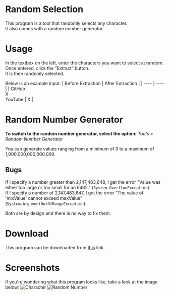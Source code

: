 # Random Selection
This program is a tool that randomly selects any character.
<br>It also comes with a random number generator.

# Usage
In the textbox on the left, enter the characters you want to select at random.
<br>Once entered, click the “Extract” button.
<br>It is then randomly selected.

Below is an example input:
| Before Extraction | After Extraction |
| ---- | ---- |
| GitHub<br>X<br>YouTube | X |

# Random Number Generator
**To switch to the random number generator, select the option:** _Tools > Random Number Generator_

You can generate values ranging from a minimum of 0 to a maximum of 1,000,000,000,000,000.

## Bugs
If I specify a number greater than 2,147,483,648, I get the error "Value was either too large or too small for an Int32." (`System.OverflowException`).
<br>If I specify a number of 2,147,483,647, I get the error "The value of 'mixValue' cannot exceed maxValue" (`System.ArgumentOutOfRangeException`).

Both are by design and there is no way to fix them.

# Download
This program can be downloaded from [this](https://github.com/YuuyaGitHub/CS-Apps-Repository/raw/main/Random%20Selection/bin/Release/Random%20Selection.exe) link.

# Screenshots
If you're wondering what this program looks like, take a look at the image below:
![Character](https://github.com/YuuyaGitHub/CS-Apps-Repository/blob/main/Random%20Selection/Images/Character.png)
![Random Number](https://github.com/YuuyaGitHub/CS-Apps-Repository/blob/main/Random%20Selection/Images/Random%20Nember.png)
